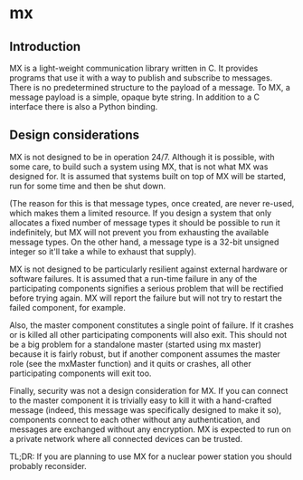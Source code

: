 mx
==

Introduction
------------

MX is a light-weight communication library written in C. It provides
programs that use it with a way to publish and subscribe to messages.
There is no predetermined structure to the payload of a message. To MX,
a message payload is a simple, opaque byte string. In addition to a C
interface there is also a Python binding.

Design considerations
---------------------

MX is not designed to be in operation 24/7. Although it is possible,
with some care, to build such a system using MX, that is not what MX was
designed for. It is assumed that systems built on top of MX will be
started, run for some time and then be shut down.

(The reason for this is that message types, once
created, are never re-used, which makes them a limited resource. If you
design a system that only allocates a fixed number of message types it
should be possible to run it indefinitely, but MX will not prevent you
from exhausting the available message types. On the other hand, a
message type is a 32-bit unsigned integer so it'll take a while to
exhaust that supply).

MX is not designed to be particularly resilient against external
hardware or software failures. It is assumed that a run-time failure in
any of the participating components signifies a serious problem that
will be rectified before trying again. MX will report the failure but
will not try to restart the failed component, for example.

Also, the master component constitutes a single point of failure. If it
crashes or is killed all other participating components will also exit.
This should not be a big problem for a standalone master (started using
mx master) because it is fairly robust, but if another component assumes
the master role (see the mxMaster function) and it
quits or crashes, all other participating components will exit too.

Finally, security was not a design consideration for MX. If you can
connect to the master component it is trivially easy to kill it with a
hand-crafted message (indeed, this message was specifically designed to
make it so), components connect to each other without any
authentication, and messages are exchanged without any encryption. MX is
expected to run on a private network where all connected devices can be
trusted.

TL;DR: If you are planning to use MX for a nuclear power station you
should probably reconsider.
